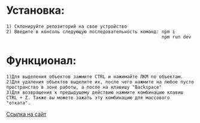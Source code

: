 # Установка:
    1) Склонируйте репозиторий на свое устройство
    2) Введите в консоль следующую последовательность команд: npm i
                                                              npm run dev

# Функционал:
    1)Для выделения объектов зажмите CTRL и нажимайте ЛКМ по объектам.
    2)Для удаления объектов выделите их, после чего нажмите на любое пусто пространство в зоне работы, а после на клавишу "Backspace"
    3)Для возвращения к предыдущему действию нажмите комбинацию клавиш CTRL + Z. Также вы можете зажать эту комбинацию для массового "отката".

[Ссылка на сайт](127.0.0.1)    

